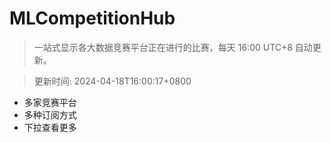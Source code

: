 # MLCompetitionHub

> 一站式显示各大数据竞赛平台正在进行的比赛，每天 16:00 UTC+8 自动更新。
  
> 更新时间: 2024-04-18T16:00:17+0800 

* 多家竞赛平台
* 多种订阅方式
* 下拉查看更多